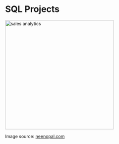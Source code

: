 # SQL Projects 

<img width="350" alt="sales analytics" src="https://github.com/Weilin-Liao1/sql_projects/assets/82377749/a5f606e9-5507-48d0-b13f-9eb4009a729a">

Image source: <a href="https://www.scnsoft.com/blog/sales-analytics"> neenopal.com </a>
##
